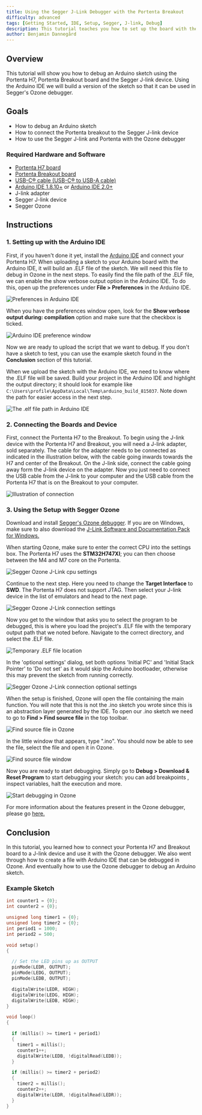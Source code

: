 ```yaml
---
title: Using the Segger J-Link Debugger with the Portenta Breakout
difficulty: advanced
tags: [Getting Started, IDE, Setup, Segger, J-link, Debug]
description: This tutorial teaches you how to set up the board with the Segger J-link debugger.
author: Benjamin Dannegård
---
```


## Overview
This tutorial will show you how to debug an Arduino sketch using the Portenta H7, Portenta Breakout board and the Segger J-link device. Using the Arduino IDE we will build a version of the sketch so that it can be used in Segger's Ozone debugger. 

## Goals

- How to debug an Arduino sketch
- How to connect the Portenta breakout to the Segger J-link device
- How to use the Segger J-link and Portenta with the Ozone debugger

### Required Hardware and Software

- [Portenta H7 board](https://store.arduino.cc/portenta-h7)
- [Portenta Breakout board](https://store.arduino.cc/portenta-breakout)
- [USB-C® cable (USB-C® to USB-A cable)](https://store.arduino.cc/products/usb-cable2in1-type-c)
- [Arduino IDE 1.8.10+](https://www.arduino.cc/en/software) or [Arduino IDE 2.0+](https://www.arduino.cc/en/software)
- J-link adapter
- Segger J-link device
- Segger Ozone

## Instructions
### 1. Setting up with the Arduino IDE

First, if you haven't done it yet, install the [Arduino IDE](https://www.arduino.cc/en/software) and connect your Portenta H7. When uploading a sketch to your Arduino board with the Arduino IDE, it will build an .ELF file of the sketch. We will need this file to debug in Ozone in the next steps. To easily find the file path of the .ELF file, we can enable the show verbose output option in the Arduino IDE. To do this, open up the preferences under **File > Preferences** in the Arduino IDE.

![Preferences in Arduino IDE](assets/breakout_jlink_ard_ide_pref.png)

When you have the preferences window open, look for the **Show verbose output during: compilation** option and make sure that the checkbox is ticked.

![Arduino IDE preference window](assets/breakout_jlink_pref_window.png)

Now we are ready to upload the script that we want to debug. If you don't have a sketch to test, you can use the example sketch found in the **Conclusion** section of this tutorial.

When we upload the sketch with the Arduino IDE, we need to know where the .ELF file will be saved. Build your project in the Arduino IDE and highlight the output directory; it should look for example like `C:\Users\profile\AppData\Local\Temp\arduino_build_815037`. Note down the path for easier access in the next step.

![The .elf file path in Arduino IDE](assets/breakout_jlink_elf_path.png)

### 2. Connecting the Boards and Device

First, connect the Portenta H7 to the Breakout. To begin using the J-link device with the Portenta H7 and Breakout, you will need a J-link adapter, sold separately. The cable for the adapter needs to be connected as indicated in the illustration below, with the cable going inwards towards the H7 and center of the Breakout. On the J-link side, connect the cable going away form the J-link device on the adapter. Now you just need to connect the USB cable from the J-link to your computer and the USB cable from the Portenta H7 that is on the Breakout to your computer.

![Illustration of connection](assets/breakout_jlink_connection_illustration.png)

### 3. Using the Setup with Segger Ozone

Download and install [Segger's Ozone debugger](https://www.segger.com/downloads/J-link/#Ozone). If you are on Windows, make sure to also download the [J-Link Software and Documentation Pack for Windows.](https://www.segger.com/products/debug-probes/j-link/tools/j-link-gdb-server/about-j-link-gdb-server/) 

 When starting Ozone, make sure to enter the correct CPU into the settings box. The Portenta H7 uses the **STM32H747XI**; you can then choose between the M4 and M7 core on the Portenta. 

![Segger Ozone J-Link cpu settings](assets/breakout_jlink_ozone_cpu.png)

Continue to the next step. Here you need to change the **Target Interface** to **SWD**. The Portenta H7 does not support JTAG. Then select your J-link device in the list of emulators and head to the next page.

![Segger Ozone J-Link connection settings](assets/breakout_jlink_connection_setting.png)

Now you get to the window that asks you to select the program to be debugged, this is where you load the project's .ELF file with the temporary output path that we noted before. Navigate to the correct directory, and select the .ELF file.

![Temporary .ELF file location](assets/breakout_jlink_ozone_elf_file.png)

In the 'optional settings' dialog, set both options 'Initial PC' and 'Initial Stack Pointer' to 'Do not set' as it would skip the Arduino bootloader, otherwise this may prevent the sketch from running correctly.

![Segger Ozone J-Link connection optional settings](assets/breakout_jlink_optional_settings.png)

When the setup is finished, Ozone will open the file containing the main function. You will note that this is not the .ino sketch you wrote since this is an abstraction layer generated by the IDE. To open our .ino sketch we need to go to **Find > Find source file** in the top toolbar.

![Find source file in Ozone](assets/breakout_jlink_ozone_find_tab.png)

In the little window that appears, type ".ino". You should now be able to see the file, select the file and open it in Ozone.

![Find source file window](assets/breakout_jlink_ozone_find_window.png)

Now you are ready to start debugging. Simply go to **Debug > Download & Reset Program** to start debugging your sketch: you can add breakpoints , inspect variables, halt the execution and more.

![Start debugging in Ozone](assets/breakout_jlink_ozone_start_debugging.png)

For more information about the features present in the Ozone debugger, please go [here.](https://www.segger.com/products/development-tools/ozone-j-link-debugger/technology/application-debugging/)

## Conclusion

In this tutorial, you learned how to connect your Portenta H7 and Breakout board to a J-link device and use it with the Ozone debugger. We also went through how to create a file with Arduino IDE that can be debugged in Ozone. And eventually how to use the Ozone debugger to debug an Arduino sketch.

### Example Sketch

```cpp
int counter1 = {0};
int counter2 = {0};

unsigned long timer1 = {0};
unsigned long timer2 = {0};
int period1 = 1000;
int period2 = 500;

void setup()
{

  // Set the LED pins up as OUTPUT
  pinMode(LEDR, OUTPUT);
  pinMode(LEDG, OUTPUT);
  pinMode(LEDB, OUTPUT);

  digitalWrite(LEDR, HIGH);
  digitalWrite(LEDG, HIGH);
  digitalWrite(LEDB, HIGH);
}

void loop()
{

  if (millis() >= timer1 + period1)
  {
    timer1 = millis();
    counter1++;
    digitalWrite(LEDB, !digitalRead(LEDB));
  }

  if (millis() >= timer2 + period2)
  {
    timer2 = millis();
    counter2++;
    digitalWrite(LEDR, !digitalRead(LEDR));
  } 
}
```

